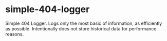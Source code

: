 # simple-404-logger
Simple 404 Logger. Logs only the most basic of information, as efficiently as possible. Intentionally does not store historical data for performance reasons.
